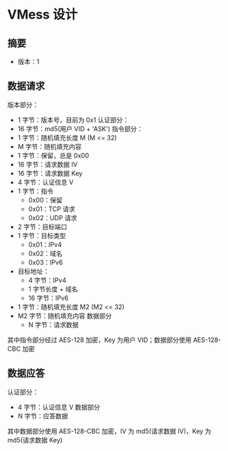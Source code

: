# VMess 设计
## 摘要
* 版本：1

## 数据请求
版本部分：
* 1 字节：版本号，目前为 0x1
  认证部分：
* 16 字节：md5(用户 VID + 'ASK')
  指令部分：
* 1 字节：随机填充长度 M (M <= 32)
* M 字节：随机填充内容
* 1 字节：保留，总是 0x00
* 16 字节：请求数据 IV
* 16 字节：请求数据 Key
* 4 字节：认证信息 V
* 1 字节：指令
  * 0x00：保留
  * 0x01：TCP 请求
  * 0x02：UDP 请求
* 2 字节：目标端口
* 1 字节：目标类型
  * 0x01：IPv4
  * 0x02：域名
  * 0x03：IPv6
* 目标地址：
  * 4 字节：IPv4
  * 1 字节长度 + 域名
  * 16 字节：IPv6
* 1 字节：随机填充长度 M2 (M2 <= 32)
* M2 字节：随机填充内容
  数据部分
  * N 字节：请求数据

其中指令部分经过 AES-128 加密，Key 为用户 VID；数据部分使用 AES-128-CBC 加密

## 数据应答
认证部分：
* 4 字节：认证信息 V
  数据部分
* N 字节：应答数据

其中数据部分使用 AES-128-CBC 加密，IV 为 md5(请求数据 IV)，Key 为 md5(请求数据 Key)
